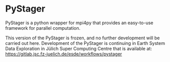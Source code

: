 # PyStager
PyStager is a python wrapper for mpi4py that provides an easy-to-use framework for parallel computation. 

This version of the PyStager is frozen, and no further development will be carried out here. 
Development of the PyStager is continuing in Earth System Data Exploration in Jülich Super Computing Centre that is available at: https://gitlab.jsc.fz-juelich.de/esde/workflows/pystager
